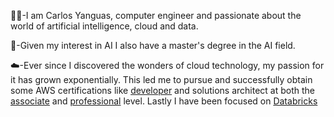 👨‍💻-I am Carlos Yanguas, computer engineer and passionate about the world of artificial intelligence, cloud and data.

🧠-Given my interest in AI I also have a master's degree in the AI field.

☁️-Ever since I discovered the wonders of cloud technology, my passion for it has grown exponentially. This led me to pursue and successfully obtain some AWS certifications like [developer](https://www.credly.com/badges/b70ff140-0f4a-4cd0-89d9-3c4ffda18e86) and solutions architect at both the [associate](https://www.credly.com/badges/2b430d01-a2f6-4727-aee1-675296881db1) and [professional](https://www.credly.com/badges/ae31b360-cb44-40be-8d4e-2c0ed70ac63c) level. Lastly I have been focused on [Databricks](https://credentials.databricks.com/978d3213-750f-403c-b591-638d7fd8974b) 

<!-- ♟-I also love chess, you can add me on [lichess](https://lichess.org/@/carlos_yanguas). -->

